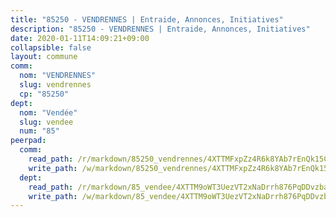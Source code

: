 ```yaml
---
title: "85250 - VENDRENNES | Entraide, Annonces, Initiatives"
description: "85250 - VENDRENNES | Entraide, Annonces, Initiatives"
date: 2020-01-11T14:09:21+09:00
collapsible: false
layout: commune
comm:
  nom: "VENDRENNES"
  slug: vendrennes
  cp: "85250"
dept:
  nom: "Vendée"
  slug: vendee
  num: "85"
peerpad:
  comm:
    read_path: /r/markdown/85250_vendrennes/4XTTMFxpZz4R6k8YAb7rEnQk15C93jKXmnQt1JpHW8TdBL3MJ
    write_path: /w/markdown/85250_vendrennes/4XTTMFxpZz4R6k8YAb7rEnQk15C93jKXmnQt1JpHW8TdBL3MJ-K3TgTfAsdnxw1Ct1wzkBS5r93WHDwDMA6Tc7sw2HqMDFZNegLXf3ubw8eT4phSWVsVGUBrCsFyureJWrrhwMRuvbB1Pr9HUR546Se3ignMsa93cDqXEMPjeSG9DkHgyoYnthhnB2
  dept:
    read_path: /r/markdown/85_vendee/4XTTM9oWT3UezVT2xNaDrrh876PqDDvzbaovSPP6P6ha63Ezk
    write_path: /w/markdown/85_vendee/4XTTM9oWT3UezVT2xNaDrrh876PqDDvzbaovSPP6P6ha63Ezk-K3TgTz4T2Ao5CxcmNgKRpi6DXEbSZWgvvZNdT7V4KiJycR1vvtGLxg5iYYYKajishdNzKNazAywn7vjwqtQs859ALiENaqFJQsULDwd4rYqVPy8n3JbNCeuPxinCnetCgcSuCcyv
---
```


